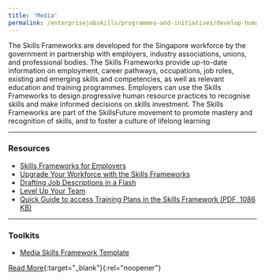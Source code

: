 ```yaml
---
title: 'Media'
permalink: /enterprisejobskills/programmes-and-initiatives/develop-human-capital/media/
---
```


The Skills Frameworks are developed for the Singapore workforce by the government in partnership with employers, industry associations, unions, and professional bodies. The Skills Frameworks provide up-to-date information on employment, career pathways, occupations, job roles, existing and emerging skills and competencies, as well as relevant education and training programmes. Employers can use the Skills Frameworks to design progressive human resource practices to recognise skills and make informed decisions on skills investment. The Skills Frameworks are part of the SkillsFuture movement to promote mastery and recognition of skills, and to foster a culture of lifelong learning

---

### Resources

- <a href="https://www.youtube.com/watch?app=desktop&v=DnAsnWZuwFQ" target="_blank" rel="noopener">Skills Frameworks for Employers</a>
- <a href="https://m.youtube.com/watch?v=q_K2-mgObPQ&time_continue=15" target="_blank" rel="noopener">Upgrade Your Workforce with the Skills Frameworks</a>
- <a href="https://m.youtube.com/watch?v=DtI4LC3Lv5w" target="_blank" rel="noopener">Drafting Job Descriptions in a Flash</a>
- <a href="https://m.youtube.com/watch?v=r6JqshM5jWY" target="_blank" rel="noopener">Level Up Your Team</a>
- <a href="/images/epjs/programmes-and-initiatives/develop-human-capital/Quick_Guide_to_access_Training_Plans_in_the_Skills_Framework.pdf">Quick Guide to access Training Plans in the Skills Framework (PDF, 1086 KB)</a>

---

### Toolkits

- <a href="https://go.gov.sg/tk-sfwmedia" target="_blank" rel="noopener">Media Skills Framework Template</a>

[Read More](https://www.skillsfuture.gov.sg/skills-framework/media){:target="_blank"}{:rel="noopener"}
<script src="/jquery/resize-tables.js"></script>
